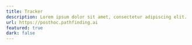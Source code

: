 ```yaml
---
title: Tracker
description: Lorem ipsum dolor sit amet, consectetur adipiscing elit.
url: https://posthoc.pathfinding.ai
featured: true
dark: false
---
```

